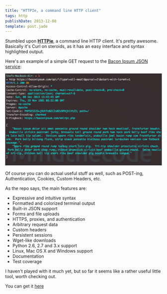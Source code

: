 ```yaml
---
title: "HTTPIe, a command line HTTP client"
tags: http
publishDate: 2013-12-08
template: post.jade
---
```


Stumbled upon **[HTTPie](https://github.com/jkbr/httpie)**, a command line HTTP client. It's pretty awesome. Basically it's Curl on steroids, as it has an easy interface and syntax highlighted output.

Here's an example of a simple GET request to the [Bacon Ipsum JSON service](http://baconipsum.com/api/):

![HTTPie](/images/screenshots/131208_http.png)

Of course you can do actual useful stuff as well, such as POST-ing, Authentication, Cookies, Custom Headers, etc.

As the repo says, the main features are:

* Expressive and intuitive syntax
* Formatted and colorized terminal output
* Built-in JSON support
* Forms and file uploads
* HTTPS, proxies, and authentication
* Arbitrary request data
* Custom headers
* Persistent sessions
* Wget-like downloads
* Python 2.6, 2.7 and 3.x support
* Linux, Mac OS X and Windows support
* Documentation
* Test coverage

I haven't played with it much yet, but so far it seems like a rather useful little tool, worth checking out.

You can get it [here](https://github.com/jkbr/httpie)
